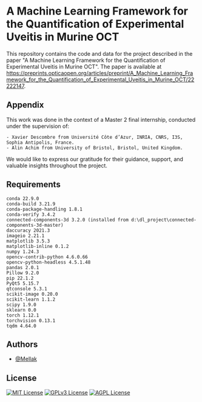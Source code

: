 
# A Machine Learning Framework for the Quantification of Experimental Uveitis in Murine OCT

This repository contains the code and data for the project described in the paper "A Machine Learning Framework for the Quantification of Experimental Uveitis in Murine OCT". The paper is available at https://preprints.opticaopen.org/articles/preprint/A_Machine_Learning_Framework_for_the_Quantification_of_Experimental_Uveitis_in_Murine_OCT/22222147.

## Appendix

This work was done in the context of a Master 2 final internship, conducted under the supervision of:

    - Xavier Descombre from Université Côte d’Azur, INRIA, CNRS, I3S, Sophia Antipolis, France.
    - Alin Achim from University of Bristol, Bristol, United Kingdom.

We would like to express our gratitude for their guidance, support, and valuable insights throughout the project.

## Requirements

    conda 22.9.0
    conda-build 3.21.9
    conda-package-handling 1.8.1
    conda-verify 3.4.2
    connected-components-3d 3.2.0 (installed from d:\dl_project\connected-components-3d-master)
    daccuracy 2021.3
    imageio 2.21.1
    matplotlib 3.5.3
    matplotlib-inline 0.1.2
    numpy 1.24.3
    opencv-contrib-python 4.6.0.66
    opencv-python-headless 4.5.1.48
    pandas 2.0.1
    Pillow 9.2.0
    pip 22.1.2
    PyQt5 5.15.7
    qtconsole 5.3.1
    scikit-image 0.20.0
    scikit-learn 1.1.2
    scipy 1.9.0
    sklearn 0.0
    torch 1.12.1
    torchvision 0.13.1
    tqdm 4.64.0


## Authors

- [@Mellak](https://github.com/Mellak)


## License


[![MIT License](https://img.shields.io/badge/License-MIT-green.svg)](https://choosealicense.com/licenses/mit/)
[![GPLv3 License](https://img.shields.io/badge/License-GPL%20v3-yellow.svg)](https://opensource.org/licenses/)
[![AGPL License](https://img.shields.io/badge/license-AGPL-blue.svg)](http://www.gnu.org/licenses/agpl-3.0)

